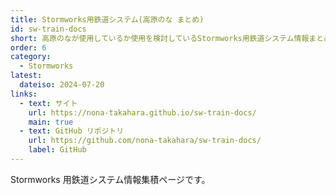 ```yaml
---
title: Stormworks用鉄道システム(高原のな まとめ)
id: sw-train-docs
short: 高原のなが使用しているか使用を検討しているStormworks用鉄道システム情報まとめ
order: 6
category:
  - Stormworks
latest:
  dateiso: 2024-07-20
links:
  - text: サイト
    url: https://nona-takahara.github.io/sw-train-docs/
    main: true
  - text: GitHub リポジトリ
    url: https://github.com/nona-takahara/sw-train-docs/
    label: GitHub
---
```


Stormworks 用鉄道システム情報集積ページです。
